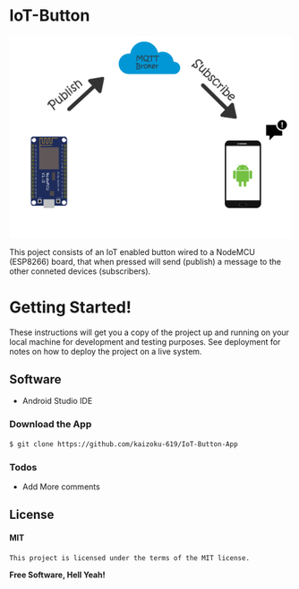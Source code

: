 # IoT-Button

![iot-button](images/iot-button.jpg?raw=true "iot-button")

This poject consists of an IoT enabled button wired to a NodeMCU (ESP8266) board, that when pressed will send (publish) a message to the other conneted devices (subscribers).

# Getting Started!
These instructions will get you a copy of the project up and running on your local machine for development and testing purposes. See deployment for notes on how to deploy the project on a live system.

## Software
* Android Studio IDE

### Download the App
```sh
$ git clone https://github.com/kaizoku-619/IoT-Button-App
```
### Todos

 - Add More comments

License
----

#### MIT
    This project is licensed under the terms of the MIT license.
**Free Software, Hell Yeah!**
